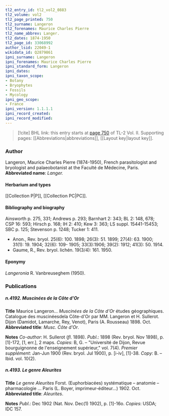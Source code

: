 ```yaml
---
tl2_entry_id: tl2_vol2_0883
tl2_volume: vol2
tl2_page_printed: 750
tl2_surname: Langeron
tl2_forenames: Maurice Charles Pierre
tl2_name_abbrev: Langer.
tl2_dates: 1874-1950
tl2_page_id: 33068992
author_lsid: 22049-1
wikidata_id: Q2879861
ipni_surname: Langeron
ipni_forenames: Maurice Charles Pierre
ipni_standard_form: Langeron
ipni_dates: 
ipni_taxon_scope: 
- Botany
- Bryophytes
- Fossils
- Mycology
ipni_geo_scope: 
- France
ipni_version: 1.1.1.1
ipni_record_created: 
ipni_record_modified:
---
```



> [!cite] BHL link: this entry starts at [page 750](https://www.biodiversitylibrary.org/page/33068992) of TL-2 Vol. II.
> Supporting pages: [[Abbreviations|abbreviations]], [[Layout key|layout key]].

### Author

Langeron, Maurice Charles Pierre (1874-1950), French parasitologist and bryologist and palaeobotanist at the Faculté de Médecine, Paris. 
**Abbreviated name**: *Langer.*

#### Herbarium and types

[[Collection P|P]], [[Collection PC|PC]].

#### Bibliography and biography

Ainsworth p. 275, 331; Andrews p. 293; Barnhart 2: 343; BL 2: 148, 678; CSP 16: 593; Hirsch p. 168; IH 2: 410; Kew 3: 363; LS suppl. 15441-15453; SBC p. 125; Stevenson p. 1248; Tucker 1: 411.
- Anon., Rev. bryol. 25(6): 100. 1898; 26(3): 51. 1899; 27(4): 63. 1900; 31(1): 19. 1904; 32(6): 109- 1905; 33(3):1906; 39(2): 1912; 41(3): 50. 1914.
- Gaume, R., Rev. bryol. lichén. 19(3/4): 161. 1950.

#### Eponymy

*Langeronia* R. Vanbreuseghem (1950).

### Publications

##### n.4192. Muscinées de la Côte d'Or

**Title**
Maurice Langeron... *Muscinées de la Côte d'Or* études géographiques. Catalogue des muscinéesdela Côte-d'Or par MM. Langeron et H. Sullerot. Dijon (Damidot, Lamarche, Rey, Venot), Paris (A. Rousseau) 1898. Oct.
**Abbreviated title**: *Musc. Côte d'Or*.

**Notes**
*Co-author*: H. Sullerot (*fl*. 1898).
*Publ*.: 1898 (Rev. bryol. Nov 1898), p. \[1\]-172, \[1, err.\], 2 maps. *Copies*: B, G. – "Université de Dijon, Revue bourguignonne de l'enseignement supérieur," vol. 7(4).
*Premier supplément*: Jan-Jun 1900 (Rev. bryol. Jul 1900), p. \[i-iv\], \[1\]-38. *Copy*: B. – Ibid. vol. 10(2).

##### n.4193. Le genre Aleurites

**Title**
*Le genre Aleurites* Forst. (Euphorbiacées) systématique – anatomie – pharmacologie ... Paris (L. Boyer, imprimeur-éditeur...) 1902. Oct.
**Abbreviated title**: *Aleurites*.

**Notes**
*Publ*.: Dec 1902 (Nat. Nov. Dec(1) 1902), p. \[1\]-16o. *Copies*: USDA; IDC 157.

